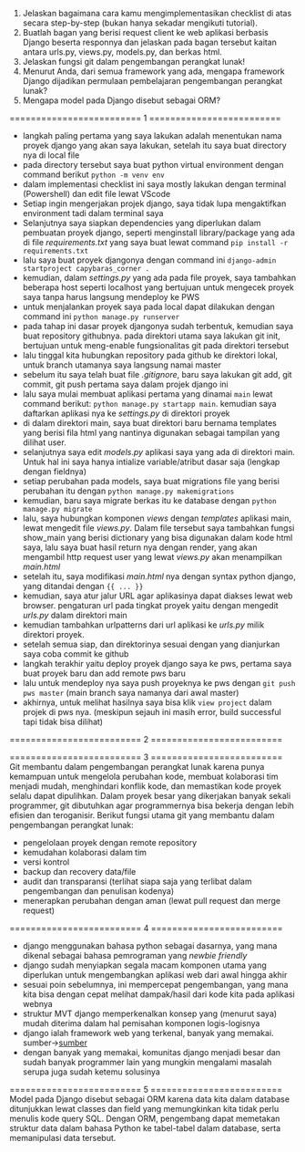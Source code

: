 1. Jelaskan bagaimana cara kamu mengimplementasikan checklist di atas secara step-by-step (bukan hanya sekadar mengikuti tutorial).
2. Buatlah bagan yang berisi request client ke web aplikasi berbasis Django beserta responnya dan jelaskan pada bagan tersebut kaitan antara urls.py, views.py, models.py, dan berkas html.
3. Jelaskan fungsi git dalam pengembangan perangkat lunak!
4. Menurut Anda, dari semua framework yang ada, mengapa framework Django dijadikan permulaan pembelajaran pengembangan perangkat lunak?
5. Mengapa model pada Django disebut sebagai ORM?

========================= 1 =========================<br />
- langkah paling pertama yang saya lakukan adalah menentukan nama proyek django yang akan saya lakukan, setelah itu saya buat directory nya di local file
- pada directory tersebut saya buat python virtual environment dengan command berikut ``python -m venv env``
- dalam implementasi checklist ini saya mostly lakukan dengan terminal (Powershell) dan edit file lewat VScode
- Setiap ingin mengerjakan projek django, saya tidak lupa mengaktifkan environment tadi dalam terminal saya
- Selanjutnya saya siapkan dependencies yang diperlukan dalam pembuatan proyek django, seperti menginstall library/package yang ada di file *requirements.txt* yang saya buat lewat command ``pip install -r requirements.txt``
- lalu saya buat proyek djangonya dengan command ini ``django-admin startproject capybaras_corner .``
- kemudian, dalam *settings.py* yang ada pada file proyek, saya tambahkan beberapa host seperti localhost yang bertujuan untuk mengecek proyek saya tanpa harus langsung mendeploy ke PWS
- untuk menjalankan proyek saya pada local dapat dilakukan dengan command ini ``python manage.py runserver``
- pada tahap ini dasar proyek djangonya sudah terbentuk, kemudian saya buat repository githubnya. pada direktori utama saya lakukan git init, bertujuan untuk meng-enable fungsionalitas git pada direktori tersebut
- lalu tinggal kita hubungkan repository pada github ke direktori lokal, untuk branch utamanya saya langsung namai master
- sebelum itu saya telah buat file *.gitignore*, baru saya lakukan git add, git commit, git push pertama saya dalam projek django ini
- lalu saya mulai membuat aplikasi pertama yang dinamai `main` lewat command berikut: ``python manage.py startapp main``. kemudian saya daftarkan aplikasi nya ke *settings.py* di direktori proyek
- di dalam direktori main, saya buat direktori baru bernama templates yang berisi fila html yang nantinya digunakan sebagai tampilan yang dilihat user.
- selanjutnya saya edit *models.py* aplikasi saya yang ada di direktori main. Untuk hal ini saya hanya intialize variable/atribut dasar saja (lengkap dengan fieldnya)
- setiap perubahan pada models, saya buat migrations file yang berisi perubahan itu dengan ``python manage.py makemigrations``
- kemudian, baru saya migrate berkas itu ke database dengan ``python manage.py migrate`` 
- lalu, saya hubungkan komponen *views* dengan *templates* aplikasi main, lewat mengedit file *views.py*. Dalam file tersebut saya tambahkan fungsi show_main yang berisi dictionary yang bisa digunakan dalam kode html saya, lalu saya buat hasil return nya dengan render, yang akan mengambil http request user yang lewat *views.py* akan menampilkan *main.html*
- setelah itu, saya modifikasi *main.html* nya dengan syntax python django, yang ditandai dengan ``{{ ... }}``
- kemudian, saya atur jalur URL agar aplikasinya dapat diakses lewat web browser. pengaturan url pada tingkat proyek yaitu dengan mengedit *urls.py* dalam direktori main
- kemudian tambahkan urlpatterns dari url aplikasi ke *urls.py* milik direktori proyek.
- setelah semua siap, dan direktorinya sesuai dengan yang dianjurkan saya coba commit ke github
- langkah terakhir yaitu deploy proyek django saya ke pws, pertama saya buat proyek baru dan add remote pws baru
- lalu untuk mendeploy nya saya push proyeknya ke pws dengan ``git push pws master`` (main branch saya namanya dari awal master)
- akhirnya, untuk melihat hasilnya saya bisa klik ``view project`` dalam projek di pws nya. (meskipun sejauh ini masih error, build successful tapi tidak bisa dilihat)

========================= 2 =========================<br />

========================= 3 =========================<br />
Git membantu dalam pengembangan perangkat lunak karena punya kemampuan untuk mengelola perubahan kode, membuat kolaborasi tim menjadi mudah, menghindari konflik kode, dan memastikan kode proyek selalu dapat dipulihkan. Dalam proyek besar yang dikerjakan banyak sekali programmer, git dibutuhkan agar programmernya bisa bekerja dengan lebih efisien dan teroganisir.
Berikut fungsi utama git yang membantu dalam pengembangan perangkat lunak:
- pengelolaan proyek dengan remote repository
- kemudahan kolaborasi dalam tim
- versi kontrol
- backup dan recovery data/file
- audit dan transparansi (terlihat siapa saja yang terlibat dalam pengembangan dan penulisan kodenya)
- menerapkan perubahan dengan aman (lewat pull request dan merge request)

========================= 4 =========================<br />
- django menggunakan bahasa python sebagai dasarnya, yang mana dikenal sebagai bahasa pemrograman yang *newbie friendly*
- django sudah menyiapkan segala macam komponen utama yang diperlukan untuk mengembangkan aplikasi web dari awal hingga akhir
- sesuai poin sebelumnya, ini mempercepat pengembangan, yang mana kita bisa dengan cepat melihat dampak/hasil dari kode kita pada aplikasi webnya
- struktur MVT django memperkenalkan konsep yang (menurut saya) mudah diterima dalam hal pemisahan komponen logis-logisnya
- django ialah framework web yang terkenal, banyak yang memakai. sumber->[sumber](https://blog.jetbrains.com/pycharm/2024/06/the-state-of-django/#:~:text=Developing%20APIs%3A%20Most%20developers%20use,work%20among%20fully%20employed%20devs.)
- dengan banyak yang memakai, komunitas django menjadi besar dan sudah banyak programmer lain yang mungkin mengalami masalah serupa juga sudah ketemu solusinya

========================= 5 =========================<br />
Model pada Django disebut sebagai ORM karena data kita dalam database ditunjukkan lewat classes dan field yang memungkinkan kita tidak perlu menulis kode query SQL. Dengan ORM, pengembang dapat memetakan struktur data dalam bahasa Python ke tabel-tabel dalam database, serta memanipulasi data tersebut.

